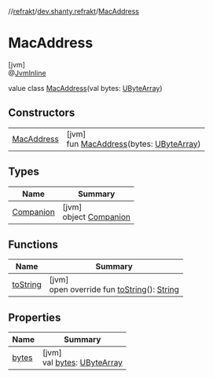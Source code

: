 //[refrakt](../../../index.md)/[dev.shanty.refrakt](../index.md)/[MacAddress](index.md)

# MacAddress

[jvm]\
@[JvmInline](https://kotlinlang.org/api/latest/jvm/stdlib/kotlin.jvm/-jvm-inline/index.html)

value class [MacAddress](index.md)(val bytes: [UByteArray](https://kotlinlang.org/api/latest/jvm/stdlib/kotlin/-u-byte-array/index.html))

## Constructors

| | |
|---|---|
| [MacAddress](-mac-address.md) | [jvm]<br>fun [MacAddress](-mac-address.md)(bytes: [UByteArray](https://kotlinlang.org/api/latest/jvm/stdlib/kotlin/-u-byte-array/index.html)) |

## Types

| Name | Summary |
|---|---|
| [Companion](-companion/index.md) | [jvm]<br>object [Companion](-companion/index.md) |

## Functions

| Name | Summary |
|---|---|
| [toString](to-string.md) | [jvm]<br>open override fun [toString](to-string.md)(): [String](https://kotlinlang.org/api/latest/jvm/stdlib/kotlin/-string/index.html) |

## Properties

| Name | Summary |
|---|---|
| [bytes](bytes.md) | [jvm]<br>val [bytes](bytes.md): [UByteArray](https://kotlinlang.org/api/latest/jvm/stdlib/kotlin/-u-byte-array/index.html) |
